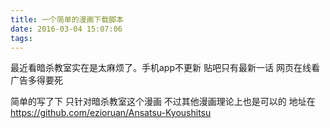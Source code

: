 ```yaml
---
title: 一个简单的漫画下载脚本
date: 2016-03-04 15:07:06
tags:
---
```


最近看暗杀教室实在是太麻烦了。手机app不更新 贴吧只有最新一话 网页在线看广告多得要死

简单的写了下 只针对暗杀教室这个漫画 不过其他漫画理论上也是可以的
地址在 https://github.com/ezioruan/Ansatsu-Kyoushitsu
